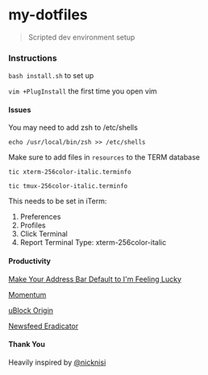 my-dotfiles
===========
> Scripted dev environment setup


### Instructions
`bash install.sh` to set up

`vim +PlugInstall` the first time you open vim


#### Issues
You may need to add zsh to /etc/shells

`echo /usr/local/bin/zsh >> /etc/shells`

Make sure to add files in `resources` to the TERM database

`tic xterm-256color-italic.terminfo`

`tic tmux-256color-italic.terminfo`

This needs to be set in iTerm:

1. Preferences
2. Profiles
3. Click Terminal
4. Report Terminal Type: xterm-256color-italic



#### Productivity
[Make Your Address Bar Default to I'm Feeling Lucky](https://productforums.google.com/forum/#!topic/chrome/8FS4pYxfxj0)

[Momentum](https://chrome.google.com/webstore/detail/momentum/laookkfknpbbblfpciffpaejjkokdgca?hl=en)

[uBlock Origin](https://chrome.google.com/webstore/detail/ublock-origin/cjpalhdlnbpafiamejdnhcphjbkeiagm?hl=en)

[Newsfeed Eradicator](https://chrome.google.com/webstore/detail/news-feed-eradicator-for/fjcldmjmjhkklehbacihaiopjklihlgg?hl=en)


#### Thank You
Heavily inspired by [@nicknisi](https://github.com/nicknisi/dotfiles)
